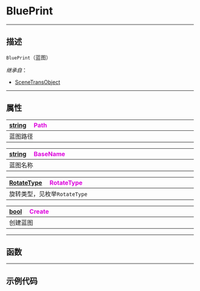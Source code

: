 # BluePrint
------------------------------------------------------------------------------------------
## 描述

`BluePrint`（蓝图）

*继承自*：
* [SceneTransObject](/Api/Class/NoType/SceneTransObject.md)

------------------------------------------------------------------------------------------
## 属性

|<div style="width:1000px">[string](/Api/DataType/String.md) &emsp;<font color="dd00dd">Path</font></div>|
|:---|
|蓝图路径|

|<div style="width:1000px">[string](/Api/DataType/String.md) &emsp;<font color="dd00dd">BaseName</font></div>|
|:---|
|蓝图名称|

|<div style="width:1000px">[RotateType](/Api/Enumerate/UI/RotateType.md) &emsp;<font color="dd00dd">RotateType</font></div>|
|:---|
|旋转类型，见枚举`RotateType`|

|<div style="width:1000px">[bool](/Api/DataType/Bool.md) &emsp;<font color="dd00dd">Create</font></div>|
|:---|
|创建蓝图|

------------------------------------------------------------------------------------------
## 函数

------------------------------------------------------------------------------------------
## 示例代码

```lua


```